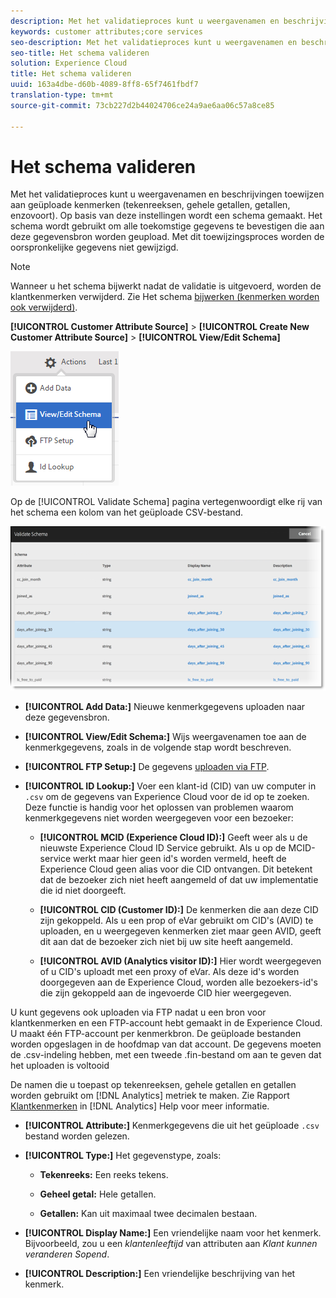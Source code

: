 ```yaml
---
description: Met het validatieproces kunt u weergavenamen en beschrijvingen toewijzen aan geüploade kenmerken (tekenreeksen, gehele getallen, getallen, enzovoort). Op basis van deze instellingen wordt een schema gemaakt. Het schema wordt gebruikt om alle toekomstige gegevens te bevestigen die aan deze gegevensbron worden geupload. Met dit toewijzingsproces worden de oorspronkelijke gegevens niet gewijzigd.
keywords: customer attributes;core services
seo-description: Met het validatieproces kunt u weergavenamen en beschrijvingen toewijzen aan geüploade kenmerken (tekenreeksen, gehele getallen, getallen, enzovoort). Op basis van deze instellingen wordt een schema gemaakt. Het schema wordt gebruikt om alle toekomstige gegevens te bevestigen die aan deze gegevensbron worden geupload. Met dit toewijzingsproces worden de oorspronkelijke gegevens niet gewijzigd.
seo-title: Het schema valideren
solution: Experience Cloud
title: Het schema valideren
uuid: 163a4dbe-d60b-4089-8ff8-65f7461fbdf7
translation-type: tm+mt
source-git-commit: 73cb227d2b44024706ce24a9ae6aa06c57a8ce85

---
```



# Het schema valideren

Met het validatieproces kunt u weergavenamen en beschrijvingen toewijzen aan geüploade kenmerken (tekenreeksen, gehele getallen, getallen, enzovoort). Op basis van deze instellingen wordt een schema gemaakt. Het schema wordt gebruikt om alle toekomstige gegevens te bevestigen die aan deze gegevensbron worden geupload. Met dit toewijzingsproces worden de oorspronkelijke gegevens niet gewijzigd.

>[!NOTE]
>
>Wanneer u het schema bijwerkt nadat de validatie is uitgevoerd, worden de klantkenmerken verwijderd. Zie Het schema [bijwerken (kenmerken worden ook verwijderd)](../attributes/t-crs-usecase.md#task_6568898BB7C44A42ABFB86532B89063C).

**[!UICONTROL Customer Attribute Source]** > **[!UICONTROL Create New Customer Attribute Source]** > **[!UICONTROL View/Edit Schema]**

![](assets/view_edit_schema.png)

Op de [!UICONTROL Validate Schema] pagina vertegenwoordigt elke rij van het schema een kolom van het geüploade CSV-bestand.

![](assets/06_crs_usecase.png)

* **[!UICONTROL Add Data:]** Nieuwe kenmerkgegevens uploaden naar deze gegevensbron.

* **[!UICONTROL View/Edit Schema:]** Wijs weergavenamen toe aan de kenmerkgegevens, zoals in de volgende stap wordt beschreven.

* **[!UICONTROL FTP Setup:]** De gegevens [uploaden via FTP](../attributes/t-upload-attributes-ftp.md#task_591C3B6733424718A62453D2F8ADF73B).

* **[!UICONTROL ID Lookup:]** Voer een klant-id (CID) van uw computer in `.csv` om de gegevens van Experience Cloud voor de id op te zoeken. Deze functie is handig voor het oplossen van problemen waarom kenmerkgegevens niet worden weergegeven voor een bezoeker:

   * **[!UICONTROL MCID (Experience Cloud ID):]** Geeft weer als u de nieuwste Experience Cloud ID Service gebruikt. Als u op de MCID-service werkt maar hier geen id&#39;s worden vermeld, heeft de Experience Cloud geen alias voor die CID ontvangen. Dit betekent dat de bezoeker zich niet heeft aangemeld of dat uw implementatie die id niet doorgeeft.

   * **[!UICONTROL CID (Customer ID):]** De kenmerken die aan deze CID zijn gekoppeld. Als u een prop of eVar gebruikt om CID&#39;s (AVID) te uploaden, en u weergegeven kenmerken ziet maar geen AVID, geeft dit aan dat de bezoeker zich niet bij uw site heeft aangemeld.

   * **[!UICONTROL AVID (Analytics visitor ID):]** Hier wordt weergegeven of u CID&#39;s uploadt met een proxy of eVar. Als deze id&#39;s worden doorgegeven aan de Experience Cloud, worden alle bezoekers-id&#39;s die zijn gekoppeld aan de ingevoerde CID hier weergegeven.

U kunt gegevens ook uploaden via FTP nadat u een bron voor klantkenmerken en een FTP-account hebt gemaakt in de Experience Cloud. U maakt één FTP-account per kenmerkbron. De geüploade bestanden worden opgeslagen in de hoofdmap van dat account. De gegevens moeten de .csv-indeling hebben, met een tweede .fin-bestand om aan te geven dat het uploaden is voltooid

De namen die u toepast op tekenreeksen, gehele getallen en getallen worden gebruikt om [!DNL Analytics] metriek te maken. Zie Rapport [Klantkenmerken](https://docs.adobe.com/help/en/analytics/components/variables/dimensions-reports/reports-customer-attributes.html) in [!DNL Analytics] Help voor meer informatie.

* **[!UICONTROL Attribute:]** Kenmerkgegevens die uit het geüploade `.csv` bestand worden gelezen.

* **[!UICONTROL Type:]** Het gegevenstype, zoals:

   * **Tekenreeks:** Een reeks tekens.

   * **Geheel getal:** Hele getallen.

   * **Getallen:** Kan uit maximaal twee decimalen bestaan.

* **[!UICONTROL Display Name:]** Een vriendelijke naam voor het kenmerk. Bijvoorbeeld, zou u een *klantenleeftijd* van attributen aan *Klant kunnen veranderen Sopend*.

* **[!UICONTROL Description:]** Een vriendelijke beschrijving van het kenmerk.
